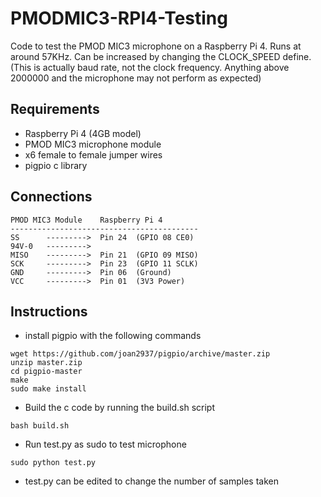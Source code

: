 # PMODMIC3-RPI4-Testing
Code to test the PMOD MIC3 microphone on a Raspberry Pi 4. Runs at around 57KHz. Can be increased by changing the CLOCK_SPEED define. (This is actually baud rate,
not the clock frequency. Anything above 2000000 and the microphone may not perform as expected)

## Requirements

* Raspberry Pi 4 (4GB model)
* PMOD MIC3 microphone module
* x6 female to female jumper wires
* pigpio c library

## Connections
```
PMOD MIC3 Module    Raspberry Pi 4
------------------------------------------
SS      --------->  Pin 24  (GPIO 08 CE0)
94V-0   --------->  
MISO    --------->  Pin 21  (GPIO 09 MISO)
SCK     --------->  Pin 23  (GPIO 11 SCLK)
GND     --------->  Pin 06  (Ground)
VCC     --------->  Pin 01  (3V3 Power)
```

## Instructions

* install pigpio with the following commands

```
wget https://github.com/joan2937/pigpio/archive/master.zip
unzip master.zip
cd pigpio-master
make
sudo make install
```

* Build the c code by running the build.sh script
```
bash build.sh
```
* Run test.py as sudo to test microphone
```
sudo python test.py
```
* test.py can be edited to change the number of samples taken
